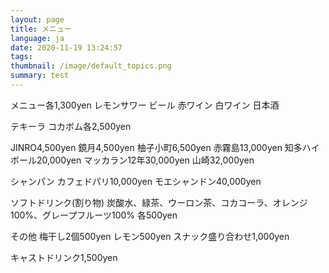 ```yaml
---
layout: page
title: メニュー
language: ja
date: 2020-11-19 13:24:57
tags:
thumbnail: /image/default_topics.png
summary: test
---
```

メニュー各1,300yen
レモンサワー
ビール
赤ワイン
白ワイン
日本酒

テキーラ
コカボム各2,500yen

JINRO4,500yen
鏡月4,500yen
柚子小町6,500yen
赤霧島13,000yen
知多ハイボール20,000yen
マッカラン12年30,000yen
山崎32,000yen

シャンパン
カフェドパリ10,000yen
モエシャンドン40,000yen

ソフトドリンク(割り物)
炭酸水、緑茶、ウーロン茶、コカコーラ、オレンジ100%、グレープフルーツ100%
各500yen

その他
梅干し2個500yen
レモン500yen
スナック盛り合わせ1,000yen

キャストドリンク1,500yen
